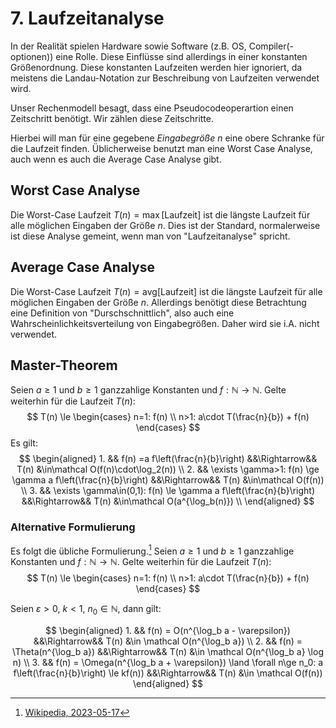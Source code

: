 # 7. Laufzeitanalyse
In der Realität spielen Hardware sowie Software (z.B. OS, Compiler(-optionen)) eine Rolle. Diese Einflüsse sind allerdings in einer konstanten Größenordnung. Diese konstanten Laufzeiten werden hier ignoriert, da meistens die Landau-Notation zur Beschreibung von Laufzeiten verwendet wird.

Unser Rechenmodell besagt, dass eine Pseudocodeoperartion einen Zeitschritt benötigt. Wir zählen diese Zeitschritte. 

Hierbei will man für eine gegebene _Eingabegröße_ $n$ eine obere Schranke für die Laufzeit finden.
Üblicherweise benutzt man eine Worst Case Analyse, auch wenn es auch die Average Case Analyse gibt.

## Worst Case Analyse
Die Worst-Case Laufzeit $T(n) = \max[\text{Laufzeit}]$ ist die längste Laufzeit für alle möglichen Eingaben der Größe $n$.
Dies ist der Standard, normalerweise ist diese Analyse gemeint, wenn man von "Laufzeitanalyse" spricht.

## Average Case Analyse
Die Worst-Case Laufzeit $T(n) = \mathrm{avg}[\text{Laufzeit}]$ ist die längste Laufzeit für alle möglichen Eingaben der Größe $n$. Allerdings benötigt diese Betrachtung eine Definition von "Durschschnittlich", also auch eine Wahrscheinlichkeitsverteilung von Eingabegrößen. Daher wird sie i.A. nicht verwendet.

## Master-Theorem
Seien $a\ge 1$ und $b\ge 1$ ganzzahlige Konstanten und $f: \mathbb N\rightarrow \mathbb N$. Gelte weiterhin für die Laufzeit $T(n)$:
$$
    T(n) \le
        \begin{cases}
            n=1: f(n) \\
            n>1: a\cdot T(\frac{n}{b}) + f(n)
        \end{cases}
$$
Es gilt:
$$
\begin{aligned}
    1. &&
        f(n) =a f\left(\frac{n}{b}\right)
        &&\Rightarrow&&
        T(n) &\in\mathcal O(f(n)\cdot\log_2(n)) \\
    2. &&
        \exists \gamma>1:
        f(n) \ge \gamma a f\left(\frac{n}{b}\right)
        &&\Rightarrow&&
        T(n) &\in\mathcal O(f(n)) \\
    3. &&
        \exists \gamma\in(0,1):
        f(n) \le \gamma a f\left(\frac{n}{b}\right)
        &&\Rightarrow&&
        T(n) &\in\mathcal O(a^{\log_b(n)}) \\
\end{aligned}
$$


### Alternative Formulierung
Es folgt die übliche Formulierung.[^5]
Seien $a\ge 1$ und $b\ge 1$ ganzzahlige Konstanten und $f: \mathbb N\rightarrow \mathbb N$. Gelte weiterhin für die Laufzeit $T(n)$:
$$
    T(n) \le
        \begin{cases}
            n=1: f(n) \\
            n>1: a\cdot T(\frac{n}{b}) + f(n)
        \end{cases}
$$

Seien $\varepsilon >0$, $k<1$, $n_0\in\mathbb N$, dann gilt:

$$
\begin{aligned}
    1. &&
        f(n) = O(n^{\log_b a - \varepsilon})
        &&\Rightarrow&&
        T(n) &\in \mathcal O(n^{\log_b a}) \\
    2. &&
        f(n) = \Theta(n^{\log_b a})
        &&\Rightarrow&&
        T(n) &\in \mathcal O(n^{\log_b a} \log n) \\
    3.
       &&
        f(n) = \Omega(n^{\log_b a + \varepsilon})
        \land \forall n\ge n_0: a f\left(\frac{n}{b}\right) \le kf(n))
        &&\Rightarrow&&
        T(n) &\in \mathcal O(f(n))
\end{aligned}
$$

[^5]: [Wikipedia, 2023-05-17](https://en.wikipedia.org/wiki/Master_theorem_(analysis_of_algorithms))

